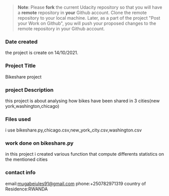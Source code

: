 >**Note**: Please **fork** the current Udacity repository so that you will have a **remote** repository in **your** Github account. Clone the remote repository to your local machine. Later, as a part of the project "Post your Work on Github", you will push your proposed changes to the remote repository in your Github account.

### Date created
the project is create on 14/10/2021.

### Project Title
Bikeshare project

### project Description
this project is about analysing how bikes have been shared in 3 cities(new york,washington,chicago)

### Files used
i use bikeshare.py,chicago.csv,new_york_city.csv,washington.csv

### work done on bikeshare.py
in this project i created various function that compute differents statistics on the mentioned cities

### contact info
email:mugabejules91@gmail.com
phone:+250782971319
country of Residence:RWANDA

